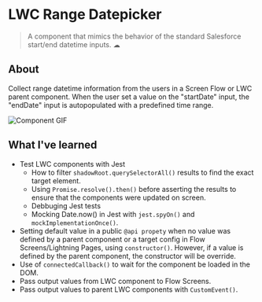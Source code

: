 # LWC Range Datepicker

> A component that mimics the behavior of the standard Salesforce start/end datetime inputs. ☁

## About

Collect range datetime information from the users in a Screen Flow or LWC parent component.
When the user set a value on the "startDate" input, the "endDate" input is autopopulated with a predefined time range.

![Component GIF](https://media.giphy.com/media/dvUUxDrMEr3wtZE9Ro/giphy.gif)

## What I've learned

- Test LWC components with Jest
  - How to filter `shadowRoot.querySelectorAll()` results to find the exact target element.
  - Using `Promise.resolve().then()` before asserting the results to ensure that the components were updated on screen.
  - Debbuging Jest tests
  - Mocking Date.now() in Jest with `jest.spyOn()` and `mockImplementationOnce()`.
- Setting default value in a public `@api propety` when no value was defined by a parent component or a target config in Flow Screens/Lightning Pages, using `constructor()`. However, if a value is defined by the parent component, the constructor will be override.
- Use of `connectedCallback()` to wait for the component be loaded in the DOM.
- Pass output values from LWC component to Flow Screens.
- Pass output values to parent LWC components with `CustomEvent()`.